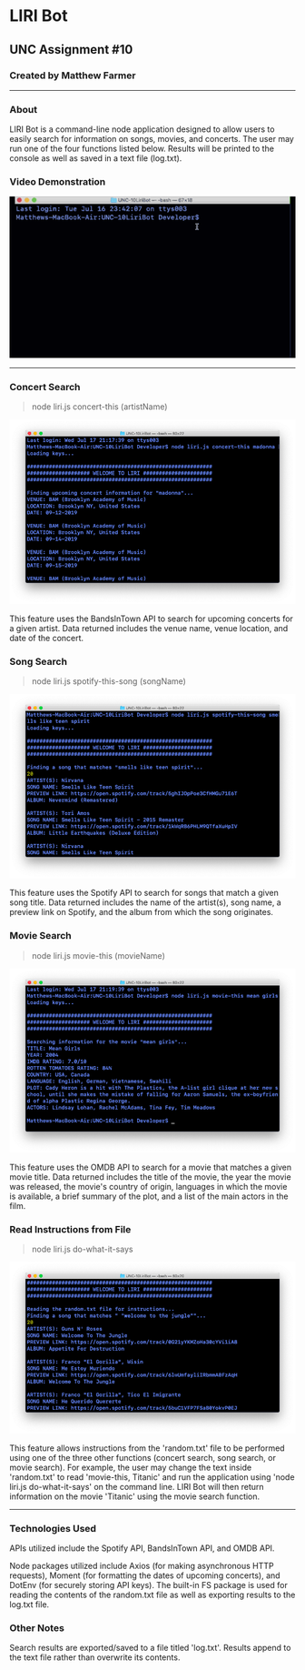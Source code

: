 # LIRI Bot
## UNC Assignment #10

### Created by Matthew Farmer
__________________________________________________________________________________

### About
LIRI Bot is a command-line node application designed to allow users to easily search for information on songs, movies, and concerts. The user may run one of the four functions listed below. Results will be printed to the console as well as saved in a text file (log.txt).

### Video Demonstration
![gif](/Screenshots/liriBot.gif)
__________________________________________________________________________________

### Concert Search
> node liri.js concert-this (artistName)

![concert](/Screenshots/concert.png)

This feature uses the BandsInTown API to search for upcoming concerts for a given artist. Data returned includes the venue name, venue location, and date of the concert.

### Song Search
> node liri.js spotify-this-song (songName)

![song](/Screenshots/song.png)

This feature uses the Spotify API to search for songs that match a given song title. Data returned includes the name of the artist(s), song name, a preview link on Spotify, and the album from which the song originates.

### Movie Search
> node liri.js movie-this (movieName)

![movie](/Screenshots/movie.png)

This feature uses the OMDB API to search for a movie that matches a given movie title. Data returned includes the title of the movie, the year the movie was released, the movie's country of origin, languages in which the movie is available, a brief summary of the plot, and a list of the main actors in the film.

### Read Instructions from File
>node liri.js do-what-it-says

![do-what-it-says](/Screenshots/dowhatitsays.png)

This feature allows instructions from the 'random.txt' file to be performed using one of the three other functions (concert search, song search, or movie search). For example, the user may change the text inside 'random.txt' to read 'movie-this, Titanic' and run the application using 'node liri.js do-what-it-says' on the command line. LIRI Bot will then return information on the movie 'Titanic' using the movie search function.

__________________________________________________________________________________

### Technologies Used

APIs utilized include the Spotify API, BandsInTown API, and OMDB API.

Node packages utilized include Axios (for making asynchronous HTTP requests), Moment (for formatting the dates of upcoming concerts), and DotEnv (for securely storing API keys). The built-in FS package is used for reading the contents of the random.txt file as well as exporting results to the log.txt file.

### Other Notes

Search results are exported/saved to a file titled 'log.txt'. Results append to the text file rather than overwrite its contents.
